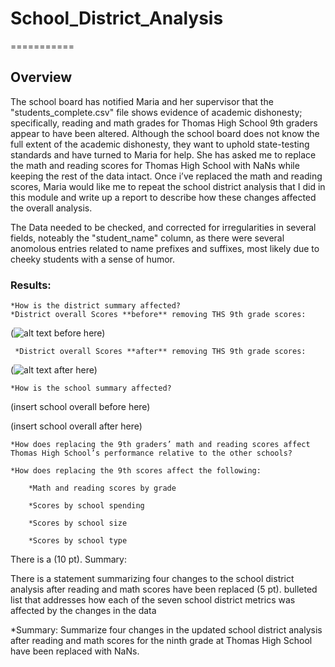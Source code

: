 # School_District_Analysis

===========

## Overview 

The school board has notified Maria and her supervisor that the 
"students_complete.csv" file shows evidence of academic dishonesty;
specifically, reading and math grades for Thomas High School 9th graders
appear to have been altered.  Although the school board does not know the full 
extent of the academic dishonesty, they want to uphold state-testing standards 
and have turned to Maria for help. She has asked me to replace the math and reading
scores for Thomas High School with NaNs while keeping the rest of the data intact.
Once i’ve replaced the math and reading scores, Maria would like me to repeat the 
school district analysis that I did in this module and write up a report to describe
how these changes affected the overall analysis.

The Data needed to be checked, and corrected for irregularities in several fields, noteably the "student_name" column, as there were several anomolous entries related to name prefixes and suffixes, most likely due to cheeky students with a sense of humor.

### Results:

    *How is the district summary affected?
	*District overall Scores **before** removing THS 9th grade scores:

(![alt text](image.jpg) before here)

	 *District overall Scores **after** removing THS 9th grade scores:
(![alt text](image.jpg) after here)

    *How is the school summary affected?
(insert school overall before here)

(insert school overall after here)

    *How does replacing the 9th graders’ math and reading scores affect Thomas High School’s performance relative to the other schools?

    *How does replacing the 9th scores affect the following:

        *Math and reading scores by grade

        *Scores by school spending

        *Scores by school size

        *Scores by school type

There is a  (10 pt).
Summary:

There is a statement summarizing four changes to the school district analysis after reading and math scores have been replaced (5 pt).
bulleted list that addresses how each of the seven school district metrics was affected by the changes in the data

    

*Summary: Summarize four changes in the updated school district analysis after reading and math scores for the ninth grade at Thomas High School have been replaced with NaNs.
